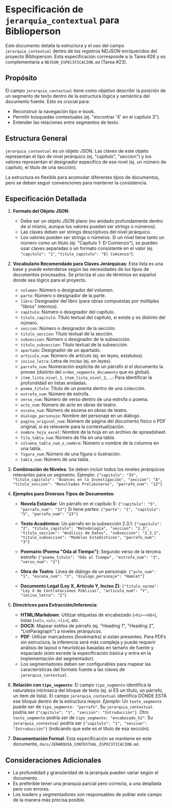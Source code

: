 # Especificación de `jerarquia_contextual` para Biblioperson

Este documento detalla la estructura y el uso del campo `jerarquia_contextual` dentro de los registros NDJSON enriquecidos del proyecto Biblioperson. Esta especificación corresponde a la Tarea #26 y es complementaria a `NDJSON_ESPECIFICACION.md` (Tarea #23).

## Propósito

El campo `jerarquia_contextual` tiene como objetivo describir la posición de un segmento de texto dentro de la estructura lógica y semántica del documento fuente. Esto es crucial para:

*   Reconstruir la navegación tipo e-book.
*   Permitir búsquedas contextuales (ej. "encontrar 'X' en el capítulo 3").
*   Entender las relaciones entre segmentos de texto.

## Estructura General

`jerarquia_contextual` es un objeto JSON. Las claves de este objeto representan el tipo de nivel jerárquico (ej. "capitulo", "seccion") y los valores representan el designador específico de ese nivel (ej. un número de capítulo, el título de una sección).

La estructura es flexible para acomodar diferentes tipos de documentos, pero se deben seguir convenciones para mantener la consistencia.

## Especificación Detallada

1.  **Formato del Objeto JSON**:
    *   Debe ser un objeto JSON plano (no anidado profundamente dentro de sí mismo, aunque los valores pueden ser strings o números).
    *   Las claves deben ser strings descriptivos del nivel jerárquico.
    *   Los valores pueden ser strings o números. Si un nivel tiene tanto un número como un título (ej. "Capítulo 1: El Comienzo"), se pueden usar claves separadas o un formato consistente en el valor (ej. `"capitulo": "1"`, `"titulo_capitulo": "El Comienzo"`).

2.  **Vocabulario Recomendado para Claves Jerárquicas**:
    Esta lista es una base y puede extenderse según las necesidades de los tipos de documentos procesados. Se prioriza el uso de términos en español donde sea lógico para el proyecto.

    *   `volumen`: Número o designador del volumen.
    *   `parte`: Número o designador de la parte.
    *   `libro`: Designador del libro (para obras compuestas por múltiples "libros" internos).
    *   `capitulo`: Número o designador del capítulo.
    *   `titulo_capitulo`: Título textual del capítulo, si existe y es distinto del número.
    *   `seccion`: Número o designador de la sección.
    *   `titulo_seccion`: Título textual de la sección.
    *   `subseccion`: Número o designador de la subsección.
    *   `titulo_subseccion`: Título textual de la subsección.
    *   `apartado`: Designador de un apartado.
    *   `articulo_num`: Número de artículo (ej. en leyes, estatutos).
    *   `inciso_letra`: Letra de inciso (ej. en leyes).
    *   `parrafo_num`: Numeración explícita de un párrafo si el documento la provee (distinto del `orden_segmento_documento` que es global).
    *   `item_lista_nivel_1`, `item_lista_nivel_2`, ...: Para identificar la profundidad en listas anidadas.
    *   `poema_titulo`: Título de un poema dentro de una colección.
    *   `estrofa_num`: Número de estrofa.
    *   `verso_num`: Número de verso dentro de una estrofa o poema.
    *   `acto_num`: Número de acto en obras de teatro.
    *   `escena_num`: Número de escena en obras de teatro.
    *   `dialogo_personaje`: Nombre del personaje en un diálogo.
    *   `pagina_original_num`: Número de página del documento físico o PDF original, si es relevante para la contextualización.
    *   `nombre_hoja_excel`: Nombre de la hoja en un archivo de spreadsheet.
    *   `fila_tabla_num`: Número de fila en una tabla.
    *   `columna_tabla_num_o_nombre`: Número o nombre de la columna en una tabla.
    *   `figura_num`: Número de una figura o ilustración.
    *   `tabla_num`: Número de una tabla.

3.  **Combinación de Niveles**:
    Se deben incluir todos los niveles jerárquicos relevantes para un segmento. 
    Ejemplo: `{"capitulo": "IV", "titulo_capitulo": "Avances en la Investigación", "seccion": "A", "titulo_seccion": "Resultados Preliminares", "parrafo_num": "12"}`

4.  **Ejemplos para Diversos Tipos de Documentos**:

    *   **Novela Estándar**:
        Un párrafo en el capítulo 5:
        `{"capitulo": "5", "parrafo_num": "23"}`
        Si tiene partes: `{"parte": "1", "capitulo": "5", "parrafo_num": "23"}`

    *   **Texto Académico**:
        Un párrafo en la subsección 2.3.1:
        `{"capitulo": "2", "titulo_capitulo": "Metodología", "seccion": "2.3", "titulo_seccion": "Análisis de Datos", "subseccion": "2.3.1", "titulo_subseccion": "Modelos Estadísticos", "parrafo_num": "3"}`

    *   **Poemario (Poema "Oda al Tiempo")**:
        Segundo verso de la tercera estrofa:
        `{"poema_titulo": "Oda al Tiempo", "estrofa_num": "3", "verso_num": "2"}`

    *   **Obra de Teatro**:
        Línea de diálogo de un personaje:
        `{"acto_num": "1", "escena_num": "2", "dialogo_personaje": "Hamlet"}`

    *   **Documento Legal (Ley X, Artículo Y, Inciso Z)**:
        `{"titulo_norma": "Ley X de Contrataciones Públicas", "articulo_num": "Y", "inciso_letra": "Z"}`

5.  **Directrices para Extracción/Inferencia**:
    *   **HTML/Markdown**: Utilizar etiquetas de encabezado (`<h1>`-`<h6>`), listas (`<ol>`, `<ul>`, `<li>`), etc.
    *   **DOCX**: Mapear estilos de párrafo (ej. "Heading 1", "Heading 2", "ListParagraph") a niveles jerárquicos.
    *   **PDF**: Utilizar marcadores (bookmarks) si están presentes. Para PDFs sin estructura, la inferencia será más compleja y puede requerir análisis de layout o heurísticas basadas en tamaño de fuente y espaciado (esto excede la especificación básica y entra en la implementación del segmentador).
    *   Los segmentadores deben ser configurables para mapear las características del formato fuente a las claves de `jerarquia_contextual`.

6.  **Relación con `tipo_segmento`**:
    El campo `tipo_segmento` identifica la naturaleza intrínseca del bloque de texto (ej. si ES un título, un párrafo, un item de lista).
    El campo `jerarquia_contextual` identifica DÓNDE ESTÁ ese bloque dentro de la estructura mayor.
    *Ejemplo*: Un `texto_segmento` puede ser de `tipo_segmento: "parrafo"`.
    Su `jerarquia_contextual` podría ser `{"capitulo": "1", "seccion": "Introducción"}`.
    Otro `texto_segmento` podría ser de `tipo_segmento: "encabezado_h2"`.
    Su `jerarquia_contextual` podría ser `{"capitulo": "1", "seccion": "Introducción"}` (indicando que este es el título de esa sección).

7.  **Documentación Formal**:
    Esta especificación se mantiene en este documento, `docs/JERARQUIA_CONTEXTUAL_ESPECIFICACION.md`.

## Consideraciones Adicionales

*   La profundidad y granularidad de la jerarquía pueden variar según el documento.
*   Es preferible tener una jerarquía parcial pero correcta, a una detallada pero con errores.
*   Los loaders y segmentadores son responsables de poblar este campo de la manera más precisa posible.
